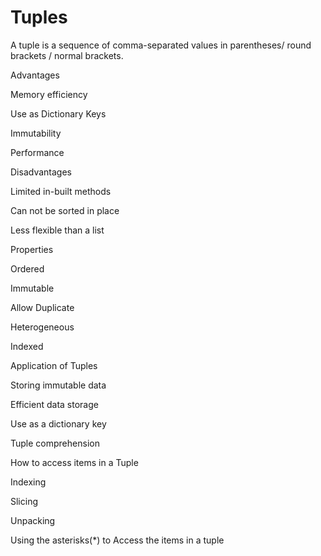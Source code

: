 # Tuples
A tuple is a sequence of comma-separated values in parentheses/ round brackets / normal brackets.

Advantages

Memory efficiency

Use as Dictionary Keys

Immutability

Performance


Disadvantages

Limited in-built methods

Can not be sorted in place

Less flexible than a list

Properties

Ordered

Immutable

Allow Duplicate

Heterogeneous

Indexed



Application of Tuples

Storing immutable data

Efficient data storage

Use as a dictionary key

Tuple comprehension

How to access items in a Tuple

Indexing

Slicing

Unpacking

Using the asterisks(*) to Access the items in a tuple



